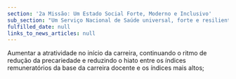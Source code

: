 ```yaml
---
section: '2a Missão: Um Estado Social Forte, Moderno e Inclusivo'
sub_section: "Um Serviço Nacional de Saúde universal, forte e resiliente"
fulfilled_date: null
links_to_news_articles: null
---
```


Aumentar a atratividade no início da carreira, continuando o ritmo de redução da precariedade e reduzindo o hiato entre os índices remuneratórios da base da carreira docente e os índices mais altos;